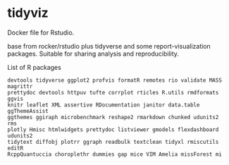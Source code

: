 # tidyviz

Docker file for Rstudio.

base from rocker/rstudio plus tidyverse and some report-visualization packages. Suitable for sharing analysis and reproducibility.

List of R packages

	devtools tidyverse ggplot2 profvis formatR remotes rio validate MASS magrittr 
	prettydoc devtools httpuv tufte corrplot rticles R.utils rmdformats ggvis
	knitr leaflet XML assertive RDocumentation janitor data.table ggThemeAssist 	
	ggthemes ggiraph microbenchmark reshape2 rmarkdown chunked udunits2 rms
	plotly Hmisc htmlwidgets prettydoc listviewer gmodels flexdashboard udunits2 
	tidytext diffobj plotrr ggraph readbulk textclean tidyxl rmiscutils editR
	RcppQuantuccia choroplethr dummies gap mice VIM Amelia missForest mi
